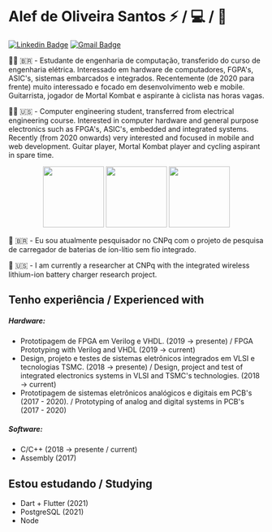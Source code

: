 # Alef de Oliveira Santos :zap: / :computer: / :iphone:

[![Linkedin Badge](https://img.shields.io/badge/-LinkedIn-blue?style=flat-square&logo=Linkedin&logoColor=white&link=https://www.linkedin.com/in/alef-santos/)](https://www.linkedin.com/in/alef-santos/)
[![Gmail Badge](https://img.shields.io/badge/-Email-c14438?style=flat-square&logo=Gmail&logoColor=white&link=mailto:alefdeoliveirasantos@gmail.com)](mailto:alefdeoliveirasantos@gmail.com)

👨‍💼 🇧🇷 - Estudante de engenharia de computação, transferido do curso de engenharia elétrica. Interessado em hardware de computadores, FGPA's, ASIC's, sistemas embarcados e integrados. Recentemente (de 2020 para frente) muito interessado e focado em desenvolvimento web e mobile. Guitarrista, jogador de Mortal Kombat e aspirante à ciclista nas horas vagas.

👨‍💼 🇺🇸 - Computer engineering student, transferred from electrical engineering course. Interested in computer hardware and general purpose electronics such as FPGA's, ASIC's, embedded and integrated systems. Recently (from 2020 onwards) very interested and focused in mobile and web development. Guitar player, Mortal Kombat player and cycling aspirant in spare time.

<p align="center">
<img height="120" width="120" src="http://4.bp.blogspot.com/-PNM50bRjnBc/VQsT-0Ulo-I/AAAAAAAAOFk/EIMqAgVBVwc/s1600/Raiden%2B14.gif">
<img height="120" width="120" src="http://2.bp.blogspot.com/-P0kcIJv71o4/VQsUAXv-HXI/AAAAAAAAOGM/QTgjKLsU-co/s1600/Raiden%2B16.gif">
<img height="120" width="120" src="http://3.bp.blogspot.com/-oX96fMoc3GM/VSvlHSH2tLI/AAAAAAAAQpo/W67VQx6HM3o/s1600/Liu%2BKang%2Bem%2Buma%2Bbicicletainvisivel%2Bsem%2Bas%2Bm%C3%A3os.gif">	
</p>

🏢 🇧🇷 - Eu sou atualmente pesquisador no CNPq com o projeto de pesquisa de carregador de baterias de íon-lítio sem fio integrado.

🏢 🇺🇸 - I am currently a researcher at CNPq with the integrated wireless lithium-ion battery charger research project.

## Tenho experiência / Experienced with

##### Hardware:
  - Prototipagem de FPGA em Verilog e VHDL. (2019 -> presente) / FPGA Prototyping with Verilog and VHDL (2019 -> current)
  - Design, projeto e testes de sistemas eletrônicos integrados em VLSI e tecnologias TSMC. (2018 -> presente) / Design, project and test of integrated electronics systems in VLSI and TSMC's technologies. (2018 -> current)
  - Prototipagem de sistemas eletrônicos analógicos e digitais em PCB's (2017 - 2020). /  Prototyping of analog and digital systems in PCB's (2017 - 2020)

##### Software:
  - C/C++ (2018 -> presente / current)
  - Assembly (2017)

## Estou estudando / Studying
- Dart + Flutter (2021)
- PostgreSQL (2021)
- Node
